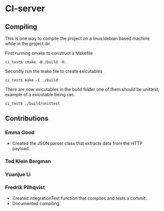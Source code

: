 # CI-server

## Compiling

This is one way to compile the project on a linux/debian based machine while in the project dir.

First running cmake to construct a Makefile
```
ci_test$ cmake -B./build -H.
```
Secondly run the make file to create exicutables
```
ci_test$ make -C ./build
```
There are now exicutables in the build folder one of them should be unittest, example of a exicutable being ran.
```
ci_test$ ./build/unittest
```

## Contributions

### Emma Good
* Created the JSON parser class that extracts data from the HTTP payload.

### Ted Klein Bergman


### Yuanjue Li


### Fredrik Pilhqvist
* Created integrationTest function that compiles and tests a commit.
* Documented compiling.